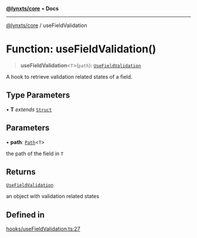 [**@lynxts/core**](../README.md) • **Docs**

***

[@lynxts/core](../README.md) / useFieldValidation

# Function: useFieldValidation()

> **useFieldValidation**\<`T`\>(`path`): [`UseFieldValidation`](../interfaces/UseFieldValidation.md)

A hook to retrieve validation related states of a field.

## Type Parameters

• **T** *extends* [`Struct`](../type-aliases/Struct.md)

## Parameters

• **path**: [`Path`](../type-aliases/Path.md)\<`T`\>

the path of the field in `T`

## Returns

[`UseFieldValidation`](../interfaces/UseFieldValidation.md)

an object with validation related states

## Defined in

[hooks/useFieldValidation.ts:27](https://github.com/JoseLion/lynxts/blob/main/packages/core/src/lib/hooks/useFieldValidation.ts#L27)
